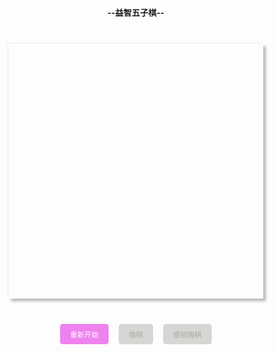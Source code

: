 <!doctype html>
<html>
<head>
<meta charset="utf-8">
<title>益智五子棋</title>
</head>
<h3 id="result-wrap">--益智五子棋--</h3>
<canvas id="chess" width="450px" height="450px"></canvas>
<div class="btn-wrap">
  <div id='restart' class="restart">
    <span>重新开始</span>
  </div>
  <div id='goback' class="goback unable">
    <span>悔棋</span>
  </div>
  <div id='return' class="return unable">
    <span>撤销悔棋</span>
  </div>
</div>
<style>
canvas {
                display: block;
                margin: 50px auto;
                box-shadow: -2px -2px 2px #efefef, 5px 5px 5px #b9b9b9;
                cursor: pointer;
            }
            .btn-wrap { 
                display: flex; 
                flex-direction: row; 
                justify-content:center;
            }
            .btn-wrap div { 
                margin: 0 10px;
            }
            div>span {
                display: inline-block;
                padding: 10px 20px;
                color: #fff;
                background-color: #EE82EE;
                border-radius: 5px;
                cursor: pointer;
            }
            div.unable span { 
                background: #D6D6D4; 
                color: #adacaa;
            }
            #result-wrap {text-align: center;}

</style>

<script>

var over = false;
var me = true; //我
var _nowi = 0, _nowj = 0; //记录自己下棋的坐标
var _compi = 0, _compj = 0; //记录计算机当前下棋的坐标
var _myWin = [], _compWin = []; //记录我，计算机赢的情况
var backAble = false, returnAble = false; 
var resultTxt = document.getElementById('result-wrap');
var chressBord = [];//棋盘
for(var i = 0; i < 15; i++){
    chressBord[i] = [];
    for(var j = 0; j < 15; j++){
        chressBord[i][j] = 0;
    }
}
//赢法的统计数组
var myWin = [];
var computerWin = [];
//赢法数组
var wins = [];
for(var i = 0; i < 15; i++){
    wins[i] = [];
    for(var j = 0; j < 15; j++){
        wins[i][j] = [];
    }
}
var count = 0; //赢法总数
//横线赢法
for(var i = 0; i < 15; i++){
    for(var j = 0; j < 11; j++){
        for(var k = 0; k < 5; k++){
            wins[i][j+k][count] = true;
        }
        count++;
    }
}
//竖线赢法
for(var i = 0; i < 15; i++){
    for(var j = 0; j < 11; j++){
        for(var k = 0; k < 5; k++){
            wins[j+k][i][count] = true;
        }
        count++;
    }
}
//正斜线赢法
for(var i = 0; i < 11; i++){
    for(var j = 0; j < 11; j++){
        for(var k = 0; k < 5; k++){
            wins[i+k][j+k][count] = true;
        }
        count++;
    }
}
//反斜线赢法
for(var i = 0; i < 11; i++){ 
    for(var j = 14; j > 3; j--){
        for(var k = 0; k < 5; k++){
            wins[i+k][j-k][count] = true;
        }
        count++;
    }
}
// debugger;
for(var i = 0; i < count; i++){
    myWin[i] = 0;
    _myWin[i] = 0;
    computerWin[i] = 0;
    _compWin[i] = 0;
}
var chess = document.getElementById("chess");
var context = chess.getContext('2d');
context.strokeStyle ='red'; //边框颜色
var backbtn = document.getElementById("goback");
var returnbtn = document.getElementById("return");
window.onload = function(){
    drawChessBoard(); // 画棋盘
}
document.getElementById("restart").onclick = function(){
    window.location.reload();
}
// 我，下棋
chess.onclick = function(e){
    if(over){
        return;
    }
    if(!me){
        return;
    }
    // 悔棋功能可用
    backbtn.className = backbtn.className.replace( new RegExp( "(\\s|^)unable(\\s|$)" )," " ); 
    var x = e.offsetX;
    var y = e.offsetY;
    var i = Math.floor(x / 30);
    var j = Math.floor(y / 30);
    _nowi = i;
    _nowj = j;
    if(chressBord[i][j] == 0){
        oneStep(i,j,me);
        chressBord[i][j] = 1; //我，已占位置        
                    
        for(var k = 0; k < count; k++){ // 将可能赢的情况都加1
            if(wins[i][j][k]){
                // debugger;
                myWin[k]++;
                _compWin[k] = computerWin[k];
                computerWin[k] = 6;//这个位置对方不可能赢了
                if(myWin[k] == 5){
                    // window.alert('你赢了');
                    resultTxt.innerHTML = '恭喜，你赢了！';
                    over = true;
                }
            }
        }
        if(!over){
            me = !me;
            computerAI();
        }
    }         
}
// 悔棋
backbtn.onclick = function(e){
    if(!backAble) { return;}
    over = false;
    me = true;
    // resultTxt.innerHTML = 'o(╯□╰)o，悔棋中';
    // 撤销悔棋功能可用
    returnbtn.className = returnbtn.className.replace( new RegExp( "(\\s|^)unable(\\s|$)" )," " ); 
    // 我，悔棋
    chressBord[_nowi][_nowj] = 0; //我，已占位置 还原
    minusStep(_nowi, _nowj); //销毁棋子                                  
    for(var k = 0; k < count; k++){ // 将可能赢的情况都减1
        if(wins[_nowi][_nowj][k]){
            myWin[k]--;
            computerWin[k] = _compWin[k];//这个位置对方可能赢
        }
    }
    // 计算机相应的悔棋
    chressBord[_compi][_compj] = 0; //计算机，已占位置 还原
    minusStep(_compi, _compj); //销毁棋子                                  
    for(var k = 0; k < count; k++){ // 将可能赢的情况都减1
        if(wins[_compi][_compj][k]){
            computerWin[k]--;
            myWin[k] = _myWin[i];//这个位置对方可能赢
        }
    }
    resultTxt.innerHTML = '--益智五子棋--';
    returnAble = true;
    backAble = false;
}
// 撤销悔棋
returnbtn.onclick = function(e){
    if(!returnAble) { return; }
       // 我，撤销悔棋
    chressBord[_nowi][_nowj] = 1; //我，已占位置 
    oneStep(_nowi,_nowj,me);                              
    for(var k = 0; k < count; k++){ 
        if(wins[_nowi][_nowj][k]){
            myWin[k]++;
            _compWin[k] = computerWin[k];
            computerWin[k] = 6;//这个位置对方不可能赢
        }
        if(myWin[k] == 5){
            resultTxt.innerHTML = '恭喜，你赢了！';
            over = true;
        }
    }
    // 计算机撤销相应的悔棋
    chressBord[_compi][_compj] = 2; //计算机，已占位置   
    oneStep(_compi,_compj,false);                               
    for(var k = 0; k < count; k++){ // 将可能赢的情况都减1
        if(wins[_compi][_compj][k]){
            computerWin[k]++;
            _myWin[k] = myWin[k];
            myWin[k] = 6;//这个位置对方不可能赢
        }
        if(computerWin[k] == 5){
            resultTxt.innerHTML = 'o(╯□╰)o，计算机赢了，继续加油哦！';
            over = true;
        }
    }
    returnbtn.className += ' '+ 'unable';
    returnAble = false;
    backAble = true;
}
// 计算机下棋
var computerAI = function (){
    var myScore = [];
    var computerScore = [];
    var max = 0;
    var u = 0, v = 0;
    for(var i = 0; i < 15; i++){
        myScore[i] = [];
        computerScore[i] = [];
        for(var j = 0; j < 15; j++){
            myScore[i][j] = 0;
            computerScore[i][j] = 0;
        }
    }
    for(var i = 0; i < 15; i++){
        for(var j = 0; j < 15; j++){
            if(chressBord[i][j] == 0){
                for(var k = 0; k < count; k++){
                    if(wins[i][j][k]){
                        if(myWin[k] == 1){
                            myScore[i][j] += 200;
                        }else if(myWin[k] == 2){
                            myScore[i][j] += 400;
                        }else if(myWin[k] == 3){
                            myScore[i][j] += 2000;
                        }else if(myWin[k] == 4){
                            myScore[i][j] += 10000;
                        }
                        
                        if(computerWin[k] == 1){
                            computerScore[i][j] += 220;
                        }else if(computerWin[k] == 2){
                            computerScore[i][j] += 420;
                        }else if(computerWin[k] == 3){
                            computerScore[i][j] += 2100;
                        }else if(computerWin[k] == 4){
                            computerScore[i][j] += 20000;
                        }                        
                    }
                }
                
                if(myScore[i][j] > max){
                    max  = myScore[i][j];
                    u = i;
                    v = j;
                }else if(myScore[i][j] == max){
                    if(computerScore[i][j] > computerScore[u][v]){
                        u = i;
                        v = j;    
                    }
                }
                
                if(computerScore[i][j] > max){
                    max  = computerScore[i][j];
                    u = i;
                    v = j;
                }else if(computerScore[i][j] == max){
                    if(myScore[i][j] > myScore[u][v]){
                        u = i;
                        v = j;    
                    }
                }
                
            }
        }
    }
    _compi = u;
    _compj = v;
    oneStep(u,v,false);
    chressBord[u][v] = 2;  //计算机占据位置
    for(var k = 0; k < count; k++){
        if(wins[u][v][k]){
            computerWin[k]++;
            _myWin[k] = myWin[k];
            myWin[k] = 6;//这个位置对方不可能赢了
            if(computerWin[k] == 5){
                resultTxt.innerHTML = 'o(╯□╰)o，计算机赢了，继续加油哦！';
                over = true;
            }
        }
    }
    if(!over){
        me = !me;
    }
    backAble = true;
    returnAble = false;
    var hasClass = new RegExp('unable').test(' ' + returnbtn.className + ' ');
    if(!hasClass) {
        returnbtn.className += ' ' + 'unable';
    }
}
//绘画棋盘
var drawChessBoard = function() {
    for(var i = 0; i < 15; i++){
        context.moveTo(15 + i * 30 , 15);
        context.lineTo(15 + i * 30 , 435);
        context.stroke();
        context.moveTo(15 , 15 + i * 30);
        context.lineTo(435 , 15 + i * 30);
        context.stroke();
    }
}
//画棋子
var oneStep = function(i,j,me) {
    context.beginPath();
    context.arc(15 + i * 30, 15 + j * 30, 13, 0, 2 * Math.PI);// 画圆
    context.closePath();
    //渐变
    var gradient = context.createRadialGradient(15 + i * 30 + 2, 15 + j * 30 - 2, 13, 15 + i * 30 + 2, 15 + j * 30 - 2, 0);
    if(me){
        gradient.addColorStop(0,'#0a0a0a');
        gradient.addColorStop(1,'#636766');
    }else{
        gradient.addColorStop(0,'#d1d1d1');
        gradient.addColorStop(1,'#f9f9f9');
    }
    context.fillStyle = gradient;
    context.fill();
}
//销毁棋子
var minusStep = function(i,j) {
    //擦除该圆
    context.clearRect((i) * 30, (j) * 30, 30, 30);
    // 重画该圆周围的格子
    context.beginPath();
    context.moveTo(15+i*30 , j*30);
    context.lineTo(15+i*30 , j*30 + 30);
    context.moveTo(i*30, j*30+15);
    context.lineTo((i+1)*30 , j*30+15);

    context.stroke();
}

</script>
<body>
</body>
</html>